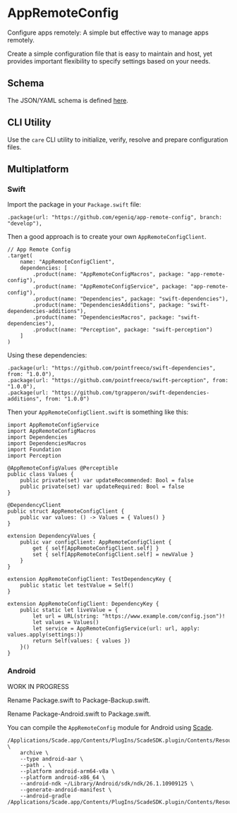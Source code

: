 # AppRemoteConfig

Configure apps remotely: A simple but effective way to manage apps remotely.

Create a simple configuration file that is easy to maintain and host, yet provides important flexibility to specify settings based on your needs.

## Schema

The JSON/YAML schema is defined [here](./Schema/appremoteconfig.schema.json).

## CLI Utility

Use the `care` CLI utility to initialize, verify, resolve and prepare configuration files.

## Multiplatform

### Swift

Import the package in your `Package.swift` file:

    .package(url: "https://github.com/egeniq/app-remote-config", branch: "develop"),

Then a good approach is to create your own `AppRemoteConfigClient`.

    // App Remote Config
    .target(
        name: "AppRemoteConfigClient",
        dependencies: [
            .product(name: "AppRemoteConfigMacros", package: "app-remote-config"),
            .product(name: "AppRemoteConfigService", package: "app-remote-config"),
            .product(name: "Dependencies", package: "swift-dependencies"),
            .product(name: "DependenciesAdditions", package: "swift-dependencies-additions"),
            .product(name: "DependenciesMacros", package: "swift-dependencies"),
            .product(name: "Perception", package: "swift-perception")
        ]
    )
        
Using these dependencies:

    .package(url: "https://github.com/pointfreeco/swift-dependencies", from: "1.0.0"),
    .package(url: "https://github.com/pointfreeco/swift-perception", from: "1.0.0"),
    .package(url: "https://github.com/tgrapperon/swift-dependencies-additions", from: "1.0.0")
     
Then your `AppRemoteConfigClient.swift` is something like this:
        
    import AppRemoteConfigService
    import AppRemoteConfigMacros
    import Dependencies
    import DependenciesMacros
    import Foundation
    import Perception

    @AppRemoteConfigValues @Perceptible
    public class Values {
        public private(set) var updateRecommended: Bool = false
        public private(set) var updateRequired: Bool = false
    }

    @DependencyClient
    public struct AppRemoteConfigClient {
        public var values: () -> Values = { Values() }
    }

    extension DependencyValues {
        public var configClient: AppRemoteConfigClient {
            get { self[AppRemoteConfigClient.self] }
            set { self[AppRemoteConfigClient.self] = newValue }
        }
    }

    extension AppRemoteConfigClient: TestDependencyKey {
        public static let testValue = Self()
    }

    extension AppRemoteConfigClient: DependencyKey {
        public static let liveValue = {
            let url = URL(string: "https://www.example.com/config.json")!
            let values = Values()
            let service = AppRemoteConfigService(url: url, apply: values.apply(settings:))
            return Self(values: { values })
        }()
    }

### Android

WORK IN PROGRESS

Rename Package.swift to Package-Backup.swift.

Rename Package-Android.swift to Package.swift.

You can compile the `AppRemoteConfig` module for Android using [Scade](https://www.scade.io).

    /Applications/Scade.app/Contents/PlugIns/ScadeSDK.plugin/Contents/Resources/Libraries/scd/bin/scd \
        archive \
        --type android-aar \
        --path . \
        --platform android-arm64-v8a \
        --platform android-x86_64 \
        --android-ndk ~/Library/Android/sdk/ndk/26.1.10909125 \
        --generate-android-manifest \
        --android-gradle /Applications/Scade.app/Contents/PlugIns/ScadeSDK.plugin/Contents/Resources/Libraries/ScadeSDK/thirdparty/gradle
